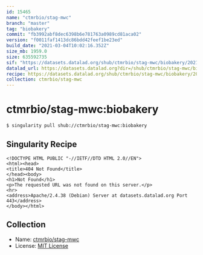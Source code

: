 ```yaml
---
id: 15465
name: "ctmrbio/stag-mwc"
branch: "master"
tag: "biobakery"
commit: "fb3992abf8dec6398b6e781763a0989cd81aca02"
version: "f0011faf1413dc86bdd42feef1be23ed"
build_date: "2021-03-04T10:02:16.352Z"
size_mb: 1959.0
size: 635592735
sif: "https://datasets.datalad.org/shub/ctmrbio/stag-mwc/biobakery/2021-03-04-fb3992ab-f0011faf/f0011faf1413dc86bdd42feef1be23ed.sif"
datalad_url: https://datasets.datalad.org?dir=/shub/ctmrbio/stag-mwc/biobakery/2021-03-04-fb3992ab-f0011faf/
recipe: https://datasets.datalad.org/shub/ctmrbio/stag-mwc/biobakery/2021-03-04-fb3992ab-f0011faf/Singularity
collection: ctmrbio/stag-mwc
---
```


# ctmrbio/stag-mwc:biobakery

```bash
$ singularity pull shub://ctmrbio/stag-mwc:biobakery
```

## Singularity Recipe

```singularity
<!DOCTYPE HTML PUBLIC "-//IETF//DTD HTML 2.0//EN">
<html><head>
<title>404 Not Found</title>
</head><body>
<h1>Not Found</h1>
<p>The requested URL was not found on this server.</p>
<hr>
<address>Apache/2.4.38 (Debian) Server at datasets.datalad.org Port 443</address>
</body></html>
```

## Collection

 - Name: [ctmrbio/stag-mwc](https://github.com/ctmrbio/stag-mwc)
 - License: [MIT License](https://api.github.com/licenses/mit)

